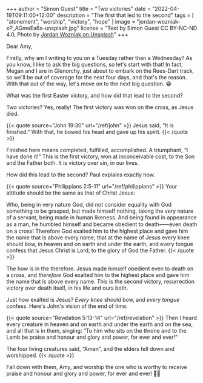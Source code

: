+++
author = "Simon Guest"
title = "Two victories"
date = "2022-04-19T09:11:00+12:00"
description = "The first that led to the second"
tags = [ "atonement", "worship", "victory", "hope" ]
image = "jordan-wozniak-xP_AGmeEa6s-unsplash.jpg"
license = "Text by Simon Guest CC BY-NC-ND 4.0, Photo by [Jordan Wozniak on Unsplash](https://unsplash.com/photos/xP_AGmeEa6s)"
+++

Dear Amy,

Firstly, why am I writing to you on a Tuesday rather than a Wednesday? As you know, I like to ask the big questions, so let's start with that! In fact, Megan and I are in Glenorchy, just about to embark on the Rees-Dart track, so we'll be out of coverage for the next four days, and that's the reason. With that out of the way, let's move on to the next big question. 😁

What was the first Easter victory, and how did that lead to the second?

Two victories?  Yes, really!  The first victory was won on the cross, as Jesus died.

{{< quote source="John 19:30" url="/ref/john" >}}
Jesus said, “It is finished.” With that, he bowed his head and gave up his spirit.
{{< /quote >}}

Finished here means completed, fulfilled, accomplished. A triumphant, “I have done it!” This is the first victory, won at inconceivable cost, to the Son and the Father both. It is victory over sin, in our lives.

How did this lead to the second? Paul explains exactly how.

{{< quote source="Philippians 2:5-11" url="/ref/philippians" >}}
Your attitude should be the same as that of Christ Jesus:

Who, being in very nature God, did not consider equality with God something to be grasped, but made himself nothing, taking the very nature of a servant, being made in human likeness. And being found in appearance as a man, he humbled himself and became obedient to death⸺even death on a cross! Therefore God exalted him to the highest place and gave him the name that is above every name, that at the name of Jesus every knee should bow, in heaven and on earth and under the earth, and every tongue confess that Jesus Christ is Lord, to the glory of God the Father.
{{< /quote >}}

The how is in the therefore. Jesus made himself obedient even to death on a cross, and _therefore_ God exalted him to the highest place and gave him the name that is above every name. This is the second victory, resurrection victory over death itself, in his life and ours both.

Just how exalted is Jesus? _Every knee_ should bow, and _every tongue_ confess. Here's John's vision of the end of time:

{{< quote source="Revelation 5:13-14" url="/ref/revelation" >}}
Then I heard every creature in heaven and on earth and under the earth and on the sea, and all that is in them, singing: “To him who sits on the throne and to the Lamb be praise and honour and glory and power, for ever and ever!”

The four living creatures said, “Amen”, and the elders fell down and worshipped.
{{< /quote >}}

Fall down with them, Amy,  and worship the one who is worthy to receive praise and honour and glory and power, for ever and ever! 🙏🙌

